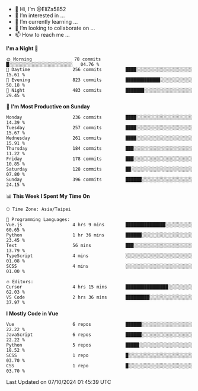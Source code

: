 - 👋 Hi, I’m @EliZa5852
- 👀 I’m interested in ...
- 🌱 I’m currently learning ...
- 💞️ I’m looking to collaborate on ...
- 📫 How to reach me ...

<!--START_SECTION:waka-->
**I'm a Night 🦉** 

```text
🌞 Morning                78 commits          █░░░░░░░░░░░░░░░░░░░░░░░░   04.76 % 
🌆 Daytime                256 commits         ████░░░░░░░░░░░░░░░░░░░░░   15.61 % 
🌃 Evening                823 commits         █████████████░░░░░░░░░░░░   50.18 % 
🌙 Night                  483 commits         ███████░░░░░░░░░░░░░░░░░░   29.45 % 
```
📅 **I'm Most Productive on Sunday** 

```text
Monday                   236 commits         ████░░░░░░░░░░░░░░░░░░░░░   14.39 % 
Tuesday                  257 commits         ████░░░░░░░░░░░░░░░░░░░░░   15.67 % 
Wednesday                261 commits         ████░░░░░░░░░░░░░░░░░░░░░   15.91 % 
Thursday                 184 commits         ███░░░░░░░░░░░░░░░░░░░░░░   11.22 % 
Friday                   178 commits         ███░░░░░░░░░░░░░░░░░░░░░░   10.85 % 
Saturday                 128 commits         ██░░░░░░░░░░░░░░░░░░░░░░░   07.80 % 
Sunday                   396 commits         ██████░░░░░░░░░░░░░░░░░░░   24.15 % 
```


📊 **This Week I Spent My Time On** 

```text
🕑︎ Time Zone: Asia/Taipei

💬 Programming Languages: 
Vue.js                   4 hrs 9 mins        ███████████████░░░░░░░░░░   60.65 % 
Python                   1 hr 36 mins        ██████░░░░░░░░░░░░░░░░░░░   23.45 % 
Text                     56 mins             ███░░░░░░░░░░░░░░░░░░░░░░   13.79 % 
TypeScript               4 mins              ░░░░░░░░░░░░░░░░░░░░░░░░░   01.08 % 
SCSS                     4 mins              ░░░░░░░░░░░░░░░░░░░░░░░░░   01.00 % 

🔥 Editors: 
Cursor                   4 hrs 15 mins       ████████████████░░░░░░░░░   62.03 % 
VS Code                  2 hrs 36 mins       █████████░░░░░░░░░░░░░░░░   37.97 % 
```

**I Mostly Code in Vue** 

```text
Vue                      6 repos             ██████░░░░░░░░░░░░░░░░░░░   22.22 % 
JavaScript               6 repos             ██████░░░░░░░░░░░░░░░░░░░   22.22 % 
Python                   5 repos             █████░░░░░░░░░░░░░░░░░░░░   18.52 % 
SCSS                     1 repo              █░░░░░░░░░░░░░░░░░░░░░░░░   03.70 % 
CSS                      1 repo              █░░░░░░░░░░░░░░░░░░░░░░░░   03.70 % 
```




 Last Updated on 07/10/2024 01:45:39 UTC
<!--END_SECTION:waka-->
